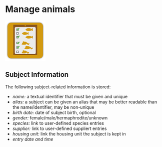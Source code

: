 # Manage animals
![](./images/ak_subject_icon128.png)

## Subject Information

The following subject-related information is stored:

* *name:* a textual identifier that must be given and unique
* *alias:* a subject can be given an alias that may be better readable
  than the name/identifier, may be non-unique
* *birth date:* date of subject birth, optional
* *gender:* female/male/hermaphrodite/unknown
* *species:* link to user-defined species entries
* *supplier:* link to user-defined suppliert entries
* *housing unit:* link the housing unit the subject is kept in
* *entry date and time*


